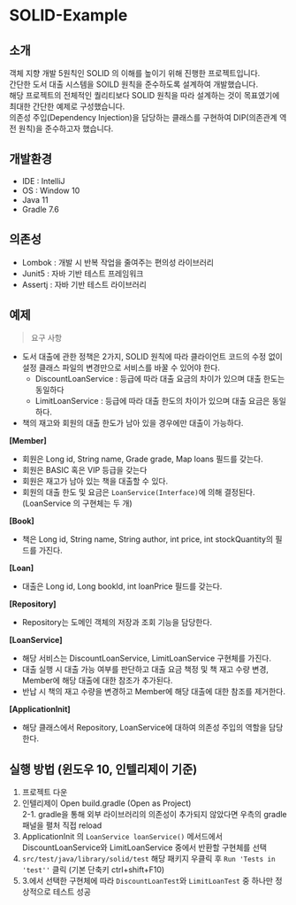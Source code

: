 # SOLID-Example
## 소개
객체 지향 개발 5원칙인 SOLID 의 이해를 높이기 위해 진행한 프로젝트입니다.<br>
간단한 도서 대출 시스템을 SOILD 원칙을 준수하도록 설계하여 개발했습니다.<br>
해당 프로젝트의 전체적인 퀄리티보다 SOLID 원칙을 따라 설계하는 것이 목표였기에 최대한 간단한 예제로 구성했습니다.<br>
의존성 주입(Dependency Injection)을 담당하는 클래스를 구현하여 DIP(의존관계 역전 원칙)을 준수하고자 했습니다.

## 개발환경
* IDE : IntelliJ
* OS : Window 10
* Java 11
* Gradle 7.6

## 의존성
* Lombok : 개발 시 반복 작업을 줄여주는 편의성 라이브러리
* Junit5 : 자바 기반 테스트 프레임워크
* Assertj : 자바 기반 테스트 라이브러리

## 예제

> 요구 사항
* 도서 대출에 관한 정책은 2가지, SOLID 원칙에 따라 클라이언트 코드의 수정 없이 설정 클래스 파일의 변경만으로 서비스를 바꿀 수 있어야 한다.
  * DiscountLoanService : 등급에 따라 대출 요금의 차이가 있으며 대출 한도는 동일하다
  * LimitLoanService : 등급에 따라 대출 한도의 차이가 있으며 대출 요금은 동일하다.
* 책의 재고와 회원의 대출 한도가 남아 있을 경우에만 대출이 가능하다.

**[Member]**
* 회원은 Long id, String name, Grade grade, Map<Loan> loans 필드를 갖는다.
* 회원은 BASIC 혹은 VIP 등급을 갖는다
* 회원은 재고가 남아 있는 책을 대출할 수 있다.
* 회원의 대출 한도 및 요금은 `LoanService(Interface)`에 의해 결정된다. (LoanService 의 구현체는 두 개)

**[Book]**
* 책은 Long id, String name, String author, int price, int stockQuantity의 필드를 가진다.

**[Loan]**
* 대출은 Long id, Long bookId, int loanPrice 필드를 갖는다.

**[Repository]**
* Repository는 도메인 객체의 저장과 조회 기능을 담당한다.

**[LoanService]**
* 해당 서비스는 DiscountLoanService, LimitLoanService 구현체를 가진다.
* 대출 실행 시 대출 가능 여부를 판단하고 대출 요금 책정 및 책 재고 수량 변경, Member에 해당 대출에 대한 참조가 추가된다.
* 반납 시 책의 재고 수량을 변경하고 Member에 해당 대출에 대한 참조를 제거한다.

**[ApplicationInit]**
* 해당 클래스에서 Repository, LoanService에 대하여 의존성 주입의 역할을 담당한다.

## 실행 방법 (윈도우 10, 인텔리제이 기준)
1. 프로젝트 다운
2. 인텔리제이 Open build.gradle (Open as Project)<br>
2-1. gradle을 통해 외부 라이브러리의 의존성이 추가되지 않았다면 우측의 gradle 패널을 펼처 직접 reload
3. ApplicationInit 의 `LoanService loanService()` 메서드에서 DiscountLoanService와 LimitLoanService 중에서 반환할 구현체를 선택
4. `src/test/java/library/solid/test` 해당 패키지 우클릭 후 `Run 'Tests in 'test''` 클릭 (기본 단축키 ctrl+shift+F10)
5. 3.에서 선택한 구현체에 따라 `DiscountLoanTest`와 `LimitLoanTest` 중 하나만 정상적으로 테스트 성공
